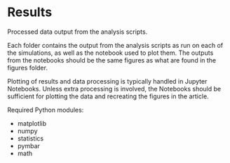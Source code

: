 # Results

Processed data output from the analysis scripts.

Each folder contains the output from the analysis scripts as run on each of the simulations, as well as the notebook used to plot them. The outputs from the notebooks should be the same figures as what are found in the figures folder.

Plotting of results and data processing is typically handled in Jupyter Notebooks. Unless extra processing is involved, the Notebooks should be sufficient for plotting the data and recreating the figures in the article.

Required Python modules:

- matplotlib
- numpy
- statistics
- pymbar
- math
